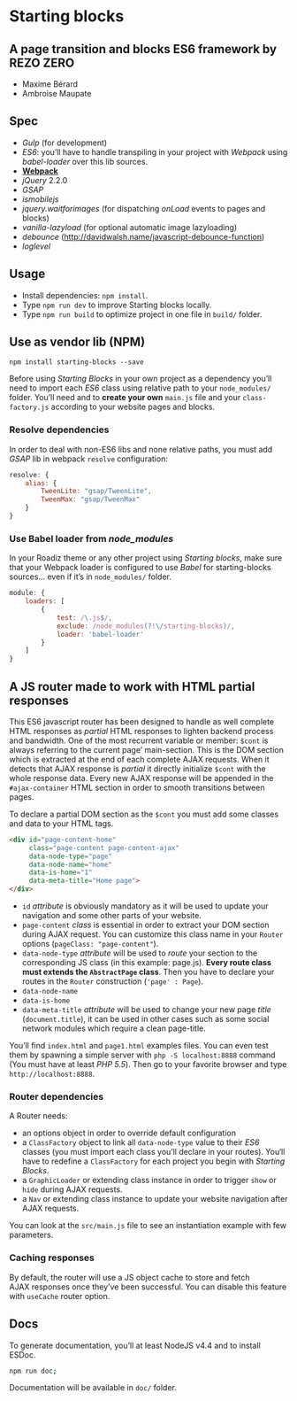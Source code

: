 # Starting blocks
## A page transition and blocks ES6 framework by REZO ZERO

- Maxime Bérard
- Ambroise Maupate

## Spec

- *Gulp* (for development)
- *ES6*: you’ll have to handle transpiling in your project with *Webpack* using *babel-loader* over this lib sources.
- [**Webpack**](https://webpack.github.io/docs/)
- *jQuery* 2.2.0
- *GSAP*
- *ismobilejs*
- *jquery.waitforimages* (for dispatching *onLoad* events to pages and blocks)
- *vanilla-lazyload* (for optional automatic image lazyloading)
- *debounce* (http://davidwalsh.name/javascript-debounce-function)
- *loglevel*

## Usage

- Install dependencies: `npm install`.
- Type `npm run dev` to improve Starting blocks locally.
- Type `npm run build` to optimize project in one file in `build/` folder.

## Use as vendor lib (NPM)

```shell
npm install starting-blocks --save
```

Before using *Starting Blocks* in your own project as a dependency you’ll need to import each *ES6* class using relative path to your `node_modules/` folder. You’ll need and to **create your own** `main.js` file and your `class-factory.js` according to your website pages and blocks.

### Resolve dependencies

In order to deal with non-ES6 libs and none relative paths, you must add *GSAP*
lib in webpack `resolve` configuration:

```js
resolve: {
    alias: {
        TweenLite: "gsap/TweenLite",
        TweenMax: "gsap/TweenMax"
    }
}
```

### Use Babel loader from *node_modules*

In your Roadiz theme or any other project using *Starting blocks*, make sure that your
Webpack loader is configured to use *Babel* for starting-blocks sources… even if it’s in `node_modules/` folder.

```js
module: {
    loaders: [
        {
            test: /\.js$/,
            exclude: /node_modules(?!\/starting-blocks)/,
            loader: 'babel-loader'
        }
    ]
}
```


## A JS router made to work with HTML partial responses

This ES6 javascript router has been designed to handle as well complete HTML responses as
*partial* HTML responses to lighten backend process and bandwidth.
One of the most recurrent variable or member: `$cont` is always referring to the current page’ main-section.
This is the DOM section which is extracted at the end of each complete AJAX requests. When it detects that AJAX
response is *partial* it directly initialize `$cont` with the whole response data. Every new AJAX response will
be appended in the `#ajax-container` HTML section in order to smooth transitions between pages.

To declare a partial DOM section as the `$cont` you must add some classes and
data to your HTML tags.

```html
<div id="page-content-home"
     class="page-content page-content-ajax"
     data-node-type="page"
     data-node-name="home"
     data-is-home="1"
     data-meta-title="Home page">
</div>
```
- `id` *attribute* is obviously mandatory as it will be used to update your navigation and some other parts of your website.
- `page-content` *class* is essential in order to extract your DOM section during AJAX request. You can customize this class name in your `Router` options (`pageClass: "page-content"`).
- `data-node-type` *attribute* will be used to *route* your section to the corresponding JS class (in this example: page.js). **Every route class must extends the `AbstractPage` class**. Then you have to declare your routes in the `Router` construction (`'page' : Page`).
- `data-node-name`
- `data-is-home`
- `data-meta-title` *attribute* will be used to change your new page *title* (`document.title`), it can be used in other cases such as some social network modules which require a clean page-title.

You’ll find `index.html` and `page1.html` examples files. You can even test them
by spawning a simple server with `php -S localhost:8888` command (You must have at least *PHP 5.5*).
Then go to your favorite browser and type `http://localhost:8888`.

### Router dependencies

A Router needs:

- an options object in order to override default configuration
- a `ClassFactory` object to link all `data-node-type` value to their *ES6* classes (you must import each class you’ll declare in your routes). You‘ll have to redefine a `ClassFactory` for each project you begin with *Starting Blocks*.
- a `GraphicLoader` or extending class instance in order to trigger `show` or `hide` during AJAX requests.
- a `Nav` or extending class instance to update your website navigation after AJAX requests.

You can look at the `src/main.js` file to see an instantiation example with few parameters.

### Caching responses

By default, the router will use a JS object cache to store and fetch AJAX responses once they’ve been
successful. You can disable this feature with `useCache` router option.

## Docs

To generate documentation, you’ll at least NodeJS v4.4 and to install ESDoc.

```bash
npm run doc;
```

Documentation will be available in `doc/` folder.
